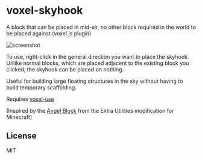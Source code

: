 # voxel-skyhook

A block that can be placed in mid-air, no other block required in the world to be placed against (voxel.js plugin)

![screenshot](http://i.imgur.com/z0POQEh.png "Screenshot")

To use, right-click in the general direction you want to place the skyhook.
Unlike normal blocks, which are placed adjacent to the existing block you
clicked, the skyhook can be placed on nothing.

Useful for building large floating structures in the sky without having
to build temporary scaffolding.

Requires [voxel-use](https://github.com/deathcap/voxel-use)

(Inspired by the [Angel Block](http://ftbwiki.org/Angel_Block) from the
Extra Utilities modification for Minecraft)

## License

MIT


